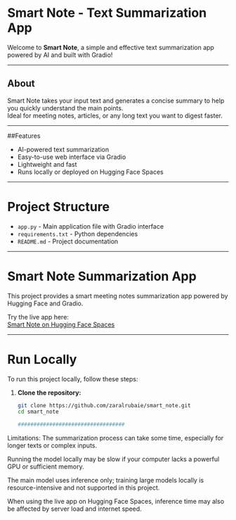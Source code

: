 # Smart Note - Text Summarization App

Welcome to **Smart Note**, a simple and effective text summarization app powered by AI and built with Gradio!

---

## About
Smart Note takes your input text and generates a concise summary to help you quickly understand the main points.  
Ideal for meeting notes, articles, or any long text you want to digest faster.

---

##Features

- AI-powered text summarization
- Easy-to-use web interface via Gradio
- Lightweight and fast
- Runs locally or deployed on Hugging Face Spaces

---

# Project Structure

- `app.py` - Main application file with Gradio interface  
- `requirements.txt` - Python dependencies  
- `README.md` - Project documentation  

---

# Smart Note Summarization App

This project provides a smart meeting notes summarization app powered by Hugging Face and Gradio.

Try the live app here:  
[Smart Note on Hugging Face Spaces](https://huggingface.co/spaces/zahraa12355/smart_note)

---
# Run Locally

To run this project locally, follow these steps:

1. **Clone the repository:**

   ```bash
   git clone https://github.com/zaralrubaie/smart_note.git
   cd smart_note

   ##################################
Limitations:
The summarization process can take some time, especially for longer texts or complex inputs.

Running the model locally may be slow if your computer lacks a powerful GPU or sufficient memory.

The main model uses inference only; training large models locally is resource-intensive and not supported in this project.

When using the live app on Hugging Face Spaces, inference time may also be affected by server load and internet speed.


